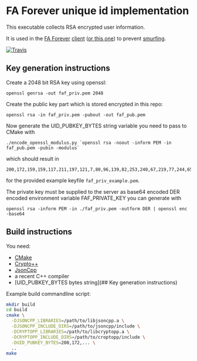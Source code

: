# FA Forever unique id implementation

This executable collects RSA encrypted user information.

It is used in the [FA Forever](http://www.faforever.com/) [client](https://github.com/FAForever/client) ([or this one](https://github.com/FAForever/downlords-faf-client)) to prevent [smurfing](http://www.urbandictionary.com/define.php?term=smurfing).

[![Travis](https://travis-ci.org/FAForever/uid.svg?branch=master)](https://travis-ci.org/FAForever/uid)


## Key generation instructions

Create a 2048 bit RSA key using openssl:
```
openssl genrsa -out faf_priv.pem 2048
```

Create the public key part which is stored encrypted in this repo:
```
openssl rsa -in faf_priv.pem -pubout -out faf_pub.pem
```

Now generate the UID_PUBKEY_BYTES string variable you need to pass to CMake with
```
./encode_openssl_modulus.py `openssl rsa -noout -inform PEM -in faf_pub.pem -pubin -modulus`
```
which should result in
```
200,172,159,159,117,211,197,121,7,80,96,139,82,253,240,67,219,77,244,65,25,119,3,147,242,142,113,95,120,226,30,104,158,211,48,73,96,59,85,198,183,199,146,127,140,87,183,110,75,173,39,218,35,146,181,21,115,29,238,23,204,109,15,252,99,204,103,130,138,78,12,7,65,20,247,29,195,136,20,53,200,221,58,114,11,170,65,151,100,61,139,170,244,158,7,192,99,91,142,217,139,253,106,198,180,112,173,49,106,90,121,163,2,24,206,176,198,187,35,37,111,218,197,202,247,139,30,126,152,38,34,73,25,199,10,194,12,196,144,195,98,48,149,14,219,39,182,154,73,246,96,81,152,95,163,251,8,117,35,226,61,16,164,190,128,239,187,122,78,102,209,233,11,126,80,71,187,78,239,28,48,175,91,51,100,83,165,203,222,119,117,138,82,131,199,90,134,250,62,51,231,180,158,11,109,138,75,37,221,145,184,14,177,203,192,191,48,25,159,137,191,252,5,174,209,207,247,198,32,56,152,65,134,251,180,147,36,250,95,50,253,103,240,3,100,211,86,117,5,63,205,61,176,76,48,209
```
for the provided example keyfile `faf_priv_example.pem`.

The private key must be supplied to the server as base64 encoded DER encoded environment variable FAF_PRIVATE_KEY you can generate with
```
openssl rsa -inform PEM -in ./faf_priv.pem -outform DER | openssl enc -base64
```

## Build instructions
You need:
* [CMake](https://cmake.org/)
* [Crypto++](https://www.cryptopp.com/)
* [JsonCpp](https://open-source-parsers.github.io/jsoncpp-docs/doxygen/index.html)
* a recent C++ compiler
* [UID_PUBKEY_BYTES bytes string](## Key generation instructions)

Example build commandline script:
```bash
mkdir build
cd build
cmake \
  -DJSONCPP_LIBRARIES=/path/to/libjsoncpp.a \
  -DJSONCPP_INCLUDE_DIRS=/path/to/jsoncpp/include \
  -DCRYPTOPP_LIBRARIES=/path/to/libcryptopp.a \
  -DCRYPTOPP_INCLUDE_DIRS=/path/to/croptopp/include \
  -DUID_PUBKEY_BYTES=200,172,... \
  ..
make
```
